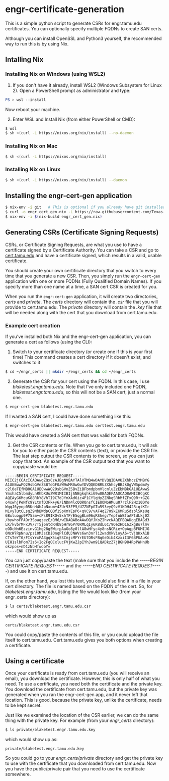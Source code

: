 # engr-certificate-generation

This is a simple python script to generate CSRs for engr.tamu.edu
certificates. You can optionally specify multiple FQDNs to create SAN certs.

Although you can install OpenSSL and Python3 yourself, the recommended way to
run this is by using Nix.

## Intalling Nix

### Installing Nix on Windows (using WSL2)
1. If you don't have it already, install WSL2 (Windows Subsystem for Linux 2).
Open a PowerShell prompt as administrator and type:
```powershell
PS > wsl --install
```
Now reboot your machine.

2. Enter WSL and Install Nix (from either PowerShell or CMD):
```bash
$ wsl
$ sh <(curl -L https://nixos.org/nix/install) --no-daemon
```

### Installing Nix on Mac
```bash
$ sh <(curl -L https://nixos.org/nix/install)
```

### Installing Nix on Linux
```bash
$ sh <(curl -L https://nixos.org/nix/install) --daemon
```

## Installing the engr-cert-gen application

```bash
$ nix-env -i git   # This is optional if you already have git installed and you're not running Windows
$ curl -o engr_cert_gen.nix -L https://raw.githubusercontent.com/Texas-A-M-College-of-Engineering/engr-certificate-generation/main/engr_cert_gen.nix
$ nix-env -i $(nix-build engr_cert_gen.nix)
```

## Generating CSRs (Certificate Signing Requests)
CSRs, or Certificate Signing Requests, are what you use to have a certificate signed by a Certificate Authority.
You can take a CSR and go to [cert.tamu.edu](https://cert.tamu.edu) and have a certificate signed, which results
in a valid, usable certificate.

You should create your own certificate directory that you switch to every time that you generate a new CSR.
Then, you simply run the `engr-cert-gen` application with one or more FQDNs (Fully Qualified Domain Names).
If you specify more than one name at a time, a SAN cert CSR is created for you.

When you run the `engr-cert-gen` application, it will create two directories, *certs* and *private*. The *certs* 
directory will contain the *.csr* file that you will provide to cert.tamu.edu. The *private* directory will contain
the *.key* file that will be needed along with the cert that you download from cert.tamu.edu.

### Example cert creation
If you've installed both Nix and the engr-cert-gen application, you can generate a cert as follows (using the CLI):

1. Switch to your certificate directory (or create one if this is your first time)
This command creates a cert directory if it doesn't exist, and switches to it
```bash
$ cd ~/engr_certs || mkdir ~/engr_certs && cd ~/engr_certs
```
2. Generate the CSR for your cert using the FQDN. In this case, I use *blaketest.engr.tamu.edu*. Note that I've
only included one FQDN, *blaketest.engr.tamu.edu*, so this will not be a SAN cert, just a normal one.
```bash
$ engr-cert-gen blaketest.engr.tamu.edu
```
If I wanted a SAN cert, I could have done something like this:
```bash
$ engr-cert-gen blaketest.engr.tamu.edu certtest.engr.tamu.edu
```
This would have created a SAN cert that was valid for both FQDNs.

3. Get the CSR contents or file. When you go to cert.tamu.edu, it will ask for you to either paste the CSR
contents (text), or provide the CSR file. The last step output the CSR contents to the screen, so you can
just copy that text. An example of the CSR output text that you want to copy/paste would be:

```
-----BEGIN CERTIFICATE REQUEST-----
MIIC2jCCAcICAQAwgZQxCzAJBgNVBAYTAlVTMQ4wDAYDVQQIDAVUZXhhczEYMBYG
A1UEBwwPQ29sbGVnZSBTdGF0aW9uMR0wGwYDVQQKDBRUZXhhcyBBJk0gVW5pdmVy
c2l0eTEfMB0GA1UECwwWQ29sbGVnZSBvZiBFbmdpbmVlcmluZzEbMBkGA1UEAwwS
YmxhaC5lbmdyLnRhbXUuZWR1MIIBIjANBgkqhkiG9w0BAQEFAAOCAQ8AMIIBCgKC
AQEAyG6McuK88RkY8VhTI9C7dJYmXAd6ic4P1CYlqHyZZNkgSRbMfZFxQ9R++GZG
o4xwhjPeNfc9YLtmfD3Fk+y6/iNDm4lcQQROnsfCIEUOMoHMuu07rzlF2Hz10DYo
WqqJ6yynp05KnH4hJpNxum+4ZUr93FP5/U7ZNEpGTu593eyQ9zV1KDH428iqtKIr
M1vylQtCLsgZ9NbBWdpCQQf1SpXmYEpP6+qVC9/vAF4qZ709kEKMRu5dzbl5KsUq
6Bxluogp0P75zm+cPs89IKOv5xhTP/E5qgBLm96qRSheg/YepfnWBfaAPtdLkj0X
/bywhoFPA9r3SpagzezE/QM6/wIDAQABoAAwDQYJKoZIhvcNAQEFBQADggEBAGd3
LK/kvbrMFxJV/7T5j6ntdR4b8pHr8GPr0RMLqIy6K8dL6C/9OezHD16ZxgBu7lmv
eODcNn6EzzinvG1hg28gSWirpAuGo8y0llA8wHfyc4y8nsNCRie+OpAgpBFUMIJG
0NcW7RpNnu/pz10MJsCDiOnqPlCdUJNWVs6wn3nrli2wadXkVioyA6+tVjQKxA1B
CTsTeYT0/FIsYrxPA3gqX5iqSSCmjcMFYrEU7ORsFBqGeDib4XzxiI3F6BPUAuKc
UIH1slbPom7Iz6+Io2FgOCxlucFVjKwZJpIYhJwm91QADkzZ7jBGH984RpPWHnUb
okzpos+nD1zNbHfwobY=
-----END CERTIFICATE REQUEST-----
```

You can just copy/paste the text (make sure that you include the *-----BEGIN CERTIFICATE REQUEST-----* and
the *-----END CERTIFICATE REQUEST-----*) and use it on cert.tamu.edu.

If, on the other hand, you lost this text, you could also find it in a file in your cert directory. The file is named
based on the FQDN of the cert. So, for *blaketest.engr.tamu.edu*, listing the file would look like (from your engr_certs
directory):
```bash
$ ls certs/blaketest.engr.tamu.edu.csr
```
which would show up as
```
certs/blaketest.engr.tamu.edu.csr
```

You could copy/paste the contents of this file, or you could upload the file itself to cert.tamu.edu. Cert.tamu.edu
gives you both options when creating a certificate.

## Using a certificate
Once your certificate is ready from cert.tamu.edu (you will receive an email), you download the certificate. However,
this is only half of what you need. To use a certificate, you need both the certificate and the private key. You
download the certificate from cert.tamu.edu, but the private key was generated when you ran the engr-cert-gen app, and 
it never left that location. This is good, because the private key, unlike the certificate, needs to be kept secret.

Just like we examined the location of the CSR earlier, we can do the same thing with the private key. For example (from
your *engr_certs* directory):
```bash
$ ls private/blaketest.engr.tamu.edu.key
```

which would show up as:
``` 
private/blaketest.engr.tamu.edu.key
```

So you could go to your *engr_certs/private* directory and get the private key to use with the certificate that you
downloaded from cert.tamu.edu. Now you have the public/private pair that you need to use the certificate somewhere.
